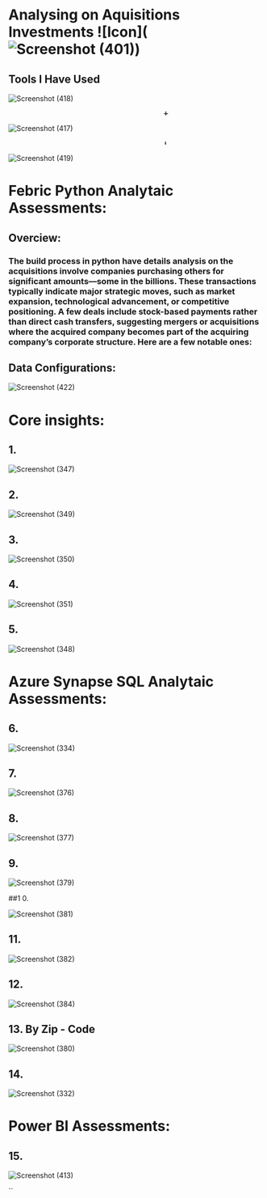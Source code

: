 # Analysing on Aquisitions Investments  ![Icon](![Screenshot (401)](https://github.com/user-attachments/assets/cb64e772-484f-4ecc-a8d7-f086e2703b22))



## Tools I Have Used

![Screenshot (418)](https://github.com/user-attachments/assets/664b793d-191f-4162-a987-f9da8e8be49a) 

                                               ➕ 

![Screenshot (417)](https://github.com/user-attachments/assets/4ce4a918-71dc-4c66-b41c-264a916b75a3) 

                                               ⬇️ 

![Screenshot (419)](https://github.com/user-attachments/assets/78440fd4-8a10-4e06-ae54-e80f6b1878c2)

# Febric Python Analytaic Assessments:

## Overciew:

### The build process in python have details analysis on the acquisitions involve companies purchasing others for significant amounts—some in the billions. These transactions typically indicate major strategic moves, such as market expansion, technological advancement, or competitive positioning. A few deals include stock-based payments rather than direct cash transfers, suggesting mergers or acquisitions where the acquired company becomes part of the acquiring company’s corporate structure. Here are a few notable ones:

## Data Configurations:
![Screenshot (422)](https://github.com/user-attachments/assets/7eb89eb2-5ab8-4726-99be-74c1fb8332e0)

# Core insights:

  ## 1. 
  
 ![Screenshot (347)](https://github.com/user-attachments/assets/0650f795-310e-4161-842e-689e28ad2947)

  ## 2.
  
 ![Screenshot (349)](https://github.com/user-attachments/assets/0db48c43-d16a-4202-a49f-acc6cae49448)

  ## 3.
  
 ![Screenshot (350)](https://github.com/user-attachments/assets/34a707d8-7e8e-4b06-9317-5b97b19d2dd8)

  ## 4.
  
 ![Screenshot (351)](https://github.com/user-attachments/assets/75df6a3a-7a85-4aee-9d8c-2c5912cb08e6)

  ## 5.
  
 ![Screenshot (348)](https://github.com/user-attachments/assets/5f3dba82-22f7-4b09-a529-c7ddba6c3660)


# Azure Synapse SQL Analytaic Assessments:

## 6.
  
  ![Screenshot (334)](https://github.com/user-attachments/assets/0c22bb74-9b55-432a-ba52-bb24a8b9542d)
  
## 7.

![Screenshot (376)](https://github.com/user-attachments/assets/4b821938-fec0-43d9-8727-c47f7b09a870)

## 8.

![Screenshot (377)](https://github.com/user-attachments/assets/f3be020c-c57a-43c7-8e42-c610325ec25a)

## 9.

![Screenshot (379)](https://github.com/user-attachments/assets/3866169a-6b55-42c1-93cc-2b480a0e40a6)

##1 0.

![Screenshot (381)](https://github.com/user-attachments/assets/da94f9eb-0bb2-44ff-9e13-4f639dc98319)

## 11.

![Screenshot (382)](https://github.com/user-attachments/assets/3d257bc2-dbee-455d-8394-a853677564ce)

## 12.

![Screenshot (384)](https://github.com/user-attachments/assets/1a109a45-8f65-48a5-b139-d63f6fe05b01)

## 13. By Zip - Code

![Screenshot (380)](https://github.com/user-attachments/assets/106c11f6-9c9e-4aa1-be3e-d2c414d59751)

 ## 14. 
 
![Screenshot (332)](https://github.com/user-attachments/assets/15e0e5a3-1629-43c5-bee3-6c586ff0c81a)



  
# Power BI Assessments:

  ## 15.
  
![Screenshot (413)](https://github.com/user-attachments/assets/39205cec-1bd5-4fff-8402-f144147389c4)







``

